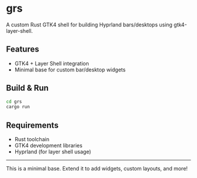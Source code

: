 # grs

A custom Rust GTK4 shell for building Hyprland bars/desktops using gtk4-layer-shell.

## Features
- GTK4 + Layer Shell integration
- Minimal base for custom bar/desktop widgets

## Build & Run

```sh
cd grs
cargo run
```

## Requirements
- Rust toolchain
- GTK4 development libraries
- Hyprland (for layer shell usage)

---
This is a minimal base. Extend it to add widgets, custom layouts, and more! 